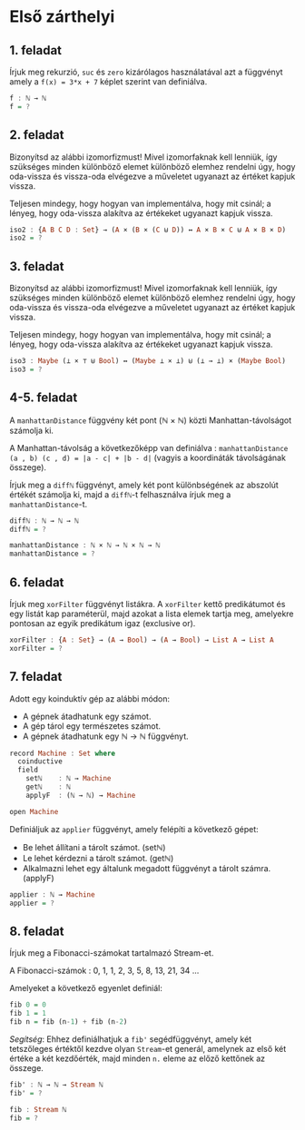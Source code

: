 # Első zárthelyi

## 1. feladat

Írjuk meg rekurzió, `suc` és `zero` kizárólagos használatával azt a függvényt amely a `f(x) = 3*x + 7` képlet szerint van definiálva.

```haskell
f : ℕ → ℕ
f = ?
```

## 2. feladat

Bizonyítsd az alábbi izomorfizmust! Mivel izomorfaknak kell lenniük, így szükséges minden különböző elemet különböző elemhez rendelni úgy, hogy oda-vissza és vissza-oda elvégezve a műveletet ugyanazt az értéket kapjuk vissza.

Teljesen mindegy, hogy hogyan van implementálva, hogy mit csinál; a lényeg, hogy oda-vissza alakítva az értékeket ugyanazt kapjuk vissza.

```haskell
iso2 : {A B C D : Set} → (A × (B × (C ⊎ D)) ↔ A × B × C ⊎ A × B × D)
iso2 = ?
```

## 3. feladat

Bizonyítsd az alábbi izomorfizmust! Mivel izomorfaknak kell lenniük, így szükséges minden különböző elemet különböző elemhez rendelni úgy, hogy oda-vissza és vissza-oda elvégezve a műveletet ugyanazt az értéket kapjuk vissza.

Teljesen mindegy, hogy hogyan van implementálva, hogy mit csinál; a lényeg, hogy oda-vissza alakítva az értékeket ugyanazt kapjuk vissza.

```haskell
iso3 : Maybe (⊥ × ⊤ ⊎ Bool) ↔ (Maybe ⊥ × ⊥) ⊎ (⊥ → ⊥) × (Maybe Bool)
iso3 = ?
```

## 4-5. feladat

A `manhattanDistance` függvény két pont (ℕ × ℕ) közti Manhattan-távolságot számolja ki. 

A Manhattan-távolság a következőképp van definiálva : `manhattanDistance (a , b) (c , d) = |a - c| + |b - d|` (vagyis a koordináták távolságának összege).

Írjuk meg a `diffℕ` függvényt, amely két pont különbségének az abszolút értékét számolja ki, majd a `diffℕ`-t felhasználva írjuk meg a `manhattanDistance`-t.

```haskell
diffℕ : ℕ → ℕ → ℕ
diffℕ = ?

manhattanDistance : ℕ × ℕ → ℕ × ℕ → ℕ
manhattanDistance = ?
```

## 6. feladat

Írjuk meg `xorFilter` függvényt listákra. A `xorFilter` kettő predikátumot és egy listát kap paraméterül, majd azokat a lista elemek tartja meg, amelyekre pontosan az egyik predikátum igaz (exclusive or). 

```haskell
xorFilter : {A : Set} → (A → Bool) → (A → Bool) → List A → List A
xorFilter = ?
```

## 7. feladat

Adott egy koinduktív gép az alábbi módon:

- A gépnek átadhatunk egy számot.
- A gép tárol egy természetes számot.
- A gépnek átadhatunk egy ℕ → ℕ függvényt.

```haskell
record Machine : Set where
  coinductive
  field
    setℕ    : ℕ → Machine
    getℕ    : ℕ
    applyF  : (ℕ → ℕ) → Machine

open Machine
```

Definiáljuk az `applier` függvényt, amely felépíti a következő gépet:

- Be lehet állítani a tárolt számot. (setℕ)
- Le lehet kérdezni a tárolt számot. (getℕ)
- Alkalmazni lehet egy általunk megadott függvényt a tárolt számra. (applyF)

```hs
applier : ℕ → Machine
applier = ?
```

## 8. feladat

Írjuk meg a Fibonacci-számokat tartalmazó Stream-et.

A Fibonacci-számok : 0, 1, 1, 2, 3, 5, 8, 13, 21, 34 ...

Amelyeket a következő egyenlet definiál:

```hs
fib 0 = 0
fib 1 = 1
fib n = fib (n-1) + fib (n-2)
```

*Segítség*: Ehhez definiálhatjuk a `fib'` segédfüggvényt, amely két tetszőleges értéktől kezdve olyan `Stream`-et generál, amelynek az első két értéke a két kezdőérték, majd minden `n.` eleme az előző kettőnek az összege.


```haskell
fib' : ℕ → ℕ → Stream ℕ
fib' = ?

fib : Stream ℕ
fib = ?
```

